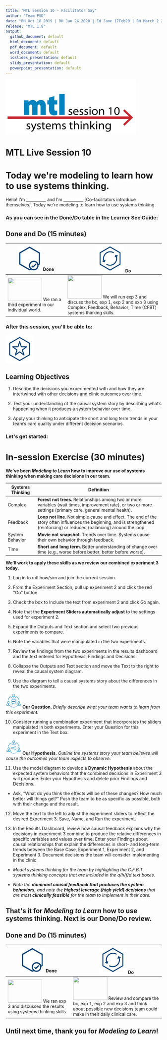 ```yaml
---
title: "MTL Session 10 - Facilitator Say"
author: "Team PSD"
date: "RH Oct 18 2019 | RH Jan 24 2020 | Ed Jane 17Feb20 | RH March 2 2020"
release: "MTL 1.8"
output: 
  github_document: default
  html_document: default
  pdf_document: default
  word_document: default
  ioslides_presentation: default
  slidy_presentation: default
  powerpoint_presentation: default
---
```


[<img src = "https://github.com/lzim/teampsd/blob/master/resources/title_slides/mtl_s10_systems_thinking_title.png"
     height = "175" width = "420">](#DontLink)  
# MTL Live Session 10

# Today we're modeling to learn how to use systems thinking.
Hello! I'm __________ and I'm __________ [Co-facilitators introduce themselves]. Today we're modeling to learn how to use systems thinking.

### As you can see in the Done/Do table in the Learner See Guide:  

## Done and Do (15 minutes)
<!-- Do/Done Tables -->
| [<img src = "https://github.com/lzim/teampsd/blob/master/resources/icons/done.png" height = "80" width = "80">](#.) **Done** | [<img src = "https://github.com/lzim/teampsd/blob/master/resources/icons/do.png" height = "90" width = "90">](#.) **Do** |
| --- | --- | 
| [<img src = "https://raw.githubusercontent.com/lzim/teampsd/master/resources/logos/mtl_how_sim.png" height = "75" width = "110">](http://mtl.how/sim) We ran a third experiment in our individual world.  | [<img src = "https://raw.githubusercontent.com/lzim/teampsd/master/resources/logos/mtl_how_sim.png" height = "75" width = "110">](http://mtl.how/sim) We will run exp 3 and discuss the bc, exp 1, exp 2 and exp 3 using Complex, Feedback, Behavior, Time (CFBT) systems thinking skills. | 

### After this session, you'll be able to:

<!-- Learning Objectives Icon --> 
[<img src = "https://github.com/lzim/teampsd/blob/master/resources/icons/learning_objectives.png" height = "90" width = "90" style ="display: inline-block"/>](#.)

## Learning Objectives

1. Describe the decisions you experimented with and how they are intertwined with other decisions and clinic outcomes over time. 

2. Test your understanding of the causal system story by describing what’s happening when it produces a system behavior over time. 

3. Apply your thinking to anticipate the short and long term trends in your team’s care quality under different decision scenarios. 


### Let's get started:

# In-session Exercise (30 minutes)


**We've been _Modeling to Learn_ how to improve our use of systems thinking when making care decisions in our team.**

Systems Thinking | Definition
-- | -- 
Complex | **Forest not trees.**  Relationships among two or more variables (wait times, improvement rate), or two or more settings (primary care, general mental health).
Feedback | **Loop not line.**  Not simple cause and effect. The end of the story often influences the beginning, and is strengthened (reinforcing) or reduced (balancing) around the loop.
System Behavior | **Movie not snapshot.**  Trends over time. Systems cause their own behavior through feedback.
Time | **Short and long term.**  Better understanding of change over time (e.g., worse before better, better before worse).

**We'll work to apply these skills as we review our combined experiment 3 today.**

1. Log in to mtl.how/sim and join the current session.

2. From the Experiment Section, pull up experiment 2 and click the red "Go" button.  

3. Check the box to Include the text from experiment 2 and click Go again.  

4. Note that the **Experiment Sliders automatically adjust** to the settings used for experiment 2. 

5. Expand the Outputs and Text section and select two previous experiments to compare. 

6. Note the variables that were manipulated in the two experiments.

7. Review the findings from the two experiments in the results dashboard and the text entered for Hypothesis, Findings and Decisions.

8. Collapse the Outputs and Text section and move the Text to the right to reveal the causal system diagram.  

9. Use the diagram to tell a causal systems story about the differences in the two experiments.


[<img src = "https://raw.githubusercontent.com/lzim/teampsd/master/resources/icons/mtl_question.png" height = "50" width = "50" style = "display: inline-block"/>](#.) **Our Question.** *Briefly describe what your team wants to learn from this experiment.* 

10. Consider running a combination experiment that incorporates the sliders manipulated in both experiments. Enter your Question for this experiment in the Text box.

[<img src = "https://raw.githubusercontent.com/lzim/teampsd/master/resources/icons/mtl_hypothesis.png" height = "50" width = "50" style = "display: inline-block"/>](#.) **Our Hypothesis.** *Outline the systems story your team believes will cause the outcomes your team expects to observe.*  

11. Use the model diagram to develop a **Dynamic Hypothesis** about the expected system behaviors that the combined decisions in Experiment 3 will produce. Enter your Hypothesis and delete prior Findings and Decisions.

  + Ask, “What do you think the effects will be of these changes?  How much better will things get?”  Push the team to be as specific as possible, both with their change and the result.  
  
12. Move the text to the left to adjust the experiment sliders to reflect the desired Experiment 3. Save, Name, and Run the experiment.

13. In the Results Dashboard, review how causal feedback explains why the decisions in experiment 3 combine to produce the relative differences in specific variables and values over time. Enter your Findings about causal relationships that explain the differences in short- and long-term trends between the Base Case, Experiment 1, Experiment 2, and Experiment 3. Document decisions the team will consider implementing in the clinic.

- _Model systems thinking for the team by highlighting the C.F.B.T. systems thinking concepts that are included in the q/h/f/d text boxes._

- _Note the **dominant causal feedback that produces the system behaviors,** and note the **highest leverage (high yield) decisions** that are most **clinically feasible** for the team to implement in their care._ 
 
## That's it for _Modeling to Learn_ how to use systems thinking. Next is our Done/Do review.

## Done and Do (15 minutes)
<!-- Do/Done Tables -->
| [<img src = "https://github.com/lzim/teampsd/blob/master/resources/icons/done.png" height = "80" width = "80">](#.) **Done** | [<img src = "https://github.com/lzim/teampsd/blob/master/resources/icons/do.png" height = "90" width = "90">](#.) **Do** |
| --- | --- | 
| [<img src = "https://raw.githubusercontent.com/lzim/teampsd/master/resources/logos/mtl_how_sim.png" height = "75" width = "110">](http://mtl.how/sim) We ran exp 3 and discussed the results using systems thinking skills. | [<img src = "https://raw.githubusercontent.com/lzim/teampsd/master/resources/logos/mtl_how_sim.png" height = "75" width = "110">](http://mtl.how/sim) Review and compare the bc, exp 1, exp 2 and exp 3 and think about possible new decisions team could make in their daily clinical care. |

## Until next time, thank you for *Modeling to Learn*!
